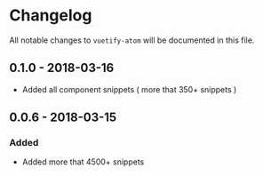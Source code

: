 # Changelog
All notable changes to `vuetify-atom` will be documented in this file.

## 0.1.0 - 2018-03-16
- Added all component snippets ( more that 350+ snippets )

## 0.0.6 - 2018-03-15
### Added
- Added more that 4500+ snippets